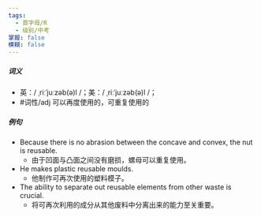 ```yaml
---
tags:
  - 首字母/R
  - 级别/中考
掌握: false
模糊: false
---
```

##### 词义
- 英：/ ˌriːˈjuːzəb(ə)l /；美：/ ˌriːˈjuːzəb(ə)l /；
- #词性/adj 可以再度使用的，可重复使用的
##### 例句
- Because there is no abrasion between the concave and convex, the nut is reusable.
	- 由于凹面与凸面之间没有磨损，螺母可以重复使用。
- He makes plastic reusable moulds.
	- 他制作可再次使用的塑料模子。
- The ability to separate out reusable elements from other waste is crucial.
	- 将可再次利用的成分从其他废料中分离出来的能力至关重要。

